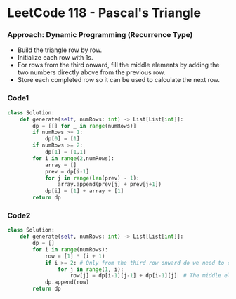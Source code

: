 # LeetCode 118 - Pascal's Triangle

### Approach: Dynamic Programming (Recurrence Type)

- Build the triangle row by row.
- Initialize each row with 1s.
- For rows from the third onward, fill the middle elements by adding the two numbers directly above from the previous row.
- Store each completed row so it can be used to calculate the next row.

### Code1

```python
class Solution:
    def generate(self, numRows: int) -> List[List[int]]:
        dp = [[] for _ in range(numRows)]
        if numRows >= 1:
            dp[0] = [1]
        if numRows >= 2:
            dp[1] = [1,1]
        for i in range(2,numRows):
            array = []
            prev = dp[i-1]
            for j in range(len(prev) - 1):
                array.append(prev[j] + prev[j+1])
            dp[i] = [1] + array + [1]
        return dp
```

### Code2

```python
class Solution:
    def generate(self, numRows: int) -> List[List[int]]:
        dp = []
        for i in range(numRows):
            row = [1] * (i + 1)
            if i >= 2: # Only from the third row onward do we need to calculate the middle elements.
                for j in range(1, i):
                    row[j] = dp[i-1][j-1] + dp[i-1][j]  # The middle elements are obtained by adding adjacent numbers from the previous row.
            dp.append(row)
        return dp
```




